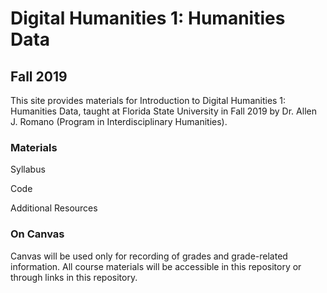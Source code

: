 # Digital Humanities 1: Humanities Data
## Fall 2019

This site provides materials for Introduction to Digital Humanities 1: Humanities Data, taught at Florida State University in Fall 2019 by Dr. Allen J. Romano (Program in Interdisciplinary Humanities). 

### Materials

Syllabus

Code

Additional Resources



### On Canvas

Canvas will be used only for recording of grades and grade-related information. All course materials will be accessible in this repository or through links in this repository.

